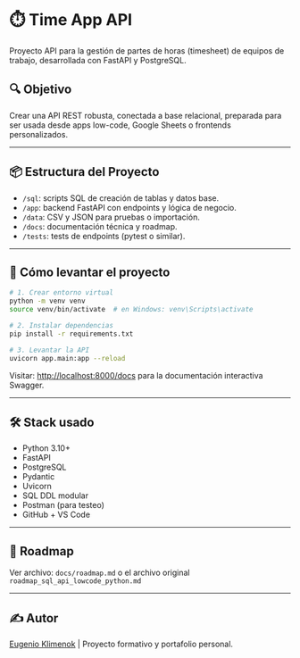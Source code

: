 # ⏱️ Time App API

Proyecto API para la gestión de partes de horas (timesheet) de equipos de trabajo, desarrollada con FastAPI y PostgreSQL.

## 🔍 Objetivo

Crear una API REST robusta, conectada a base relacional, preparada para ser usada desde apps low-code, Google Sheets o frontends personalizados.

---

## 📦 Estructura del Proyecto

- `/sql`: scripts SQL de creación de tablas y datos base.
- `/app`: backend FastAPI con endpoints y lógica de negocio.
- `/data`: CSV y JSON para pruebas o importación.
- `/docs`: documentación técnica y roadmap.
- `/tests`: tests de endpoints (pytest o similar).

---

## 🚀 Cómo levantar el proyecto

```bash
# 1. Crear entorno virtual
python -m venv venv
source venv/bin/activate  # en Windows: venv\Scripts\activate

# 2. Instalar dependencias
pip install -r requirements.txt

# 3. Levantar la API
uvicorn app.main:app --reload
```

Visitar: [http://localhost:8000/docs](http://localhost:8000/docs) para la documentación interactiva Swagger.

---

## 🛠️ Stack usado

- Python 3.10+
- FastAPI
- PostgreSQL
- Pydantic
- Uvicorn
- SQL DDL modular
- Postman (para testeo)
- GitHub + VS Code

---

## 📅 Roadmap

Ver archivo: `docs/roadmap.md` o el archivo original `roadmap_sql_api_lowcode_python.md`

---

## ✍️ Autor

[Eugenio Klimenok](https://github.com/eugenioklimenok) | Proyecto formativo y portafolio personal.